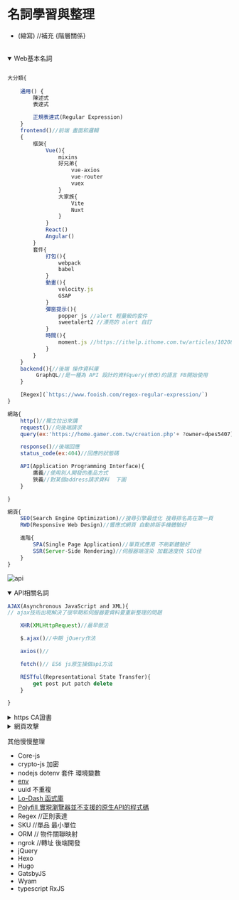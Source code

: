 # 名詞學習與整理

<style>
html {
    overflow: -moz-hidden-unscrollable;
    height: 100%;
}

body::-webkit-scrollbar {
    display: none;
}

body {
    -ms-overflow-style: none;
    height: 100%;
	width: calc(100vw + 18px);
	overflow: auto;
}
</style>
- (縮寫) //補充 {階層關係}
<br>



<details open>
  <summary>Web基本名詞</summary>

```js

大分類{
    
    通用() {
        陳述式 
        表達式

        正規表達式(Regular Expression)
    }    
    frontend()//前端 畫面和邏輯
    {
        框架{
            Vue(){
                mixins
                好兄弟{
                    vue-axios
                    vue-router
                    vuex                    
                }
                大家族{
                    Vite
                    Nuxt
                }
            }
            React()
            Angular()
        }
        套件{
            打包(){
                webpack
                babel
            }
            動畫(){
                velocity.js
                GSAP
            }
            彈窗提示(){
                popper js //alert 輕量級的套件
                sweetalert2 //漂亮的 alert 自訂
            }
            時間(){
                moment.js //https://ithelp.ithome.com.tw/articles/10208995
            }
        }
    }
    backend(){//後端 操作資料庫
         GraphQL//是一種為 API 設計的資料query(修改)的語言 FB開始使用
    }

    [Regex](`https://www.fooish.com/regex-regular-expression/`)
}

網路{
    http()//獨立拉出來講
    request()//向後端請求
    query(ex:'https://home.gamer.com.tw/creation.php'+ ?owner=dpes5407)//請求攜帶參數

    response()//後端回應
    status_code(ex:404)//回應的狀態碼

    API(Application Programming Interface){
        廣義//使用別人開發的產品方式
        狹義//對某個address請求資料  下圖
    }

}

網頁{
    SEO(Search Engine Optimization)//搜尋引擎最佳化 搜尋排名高在第一頁
    RWD(Responsive Web Design)//響應式網頁 自動排版手機體驗好

    進階{
        SPA(Single Page Application)//單頁式應用 不刷新體驗好
        SSR(Server-Side Rendering)//伺服器端渲染 加載速度快 SEO佳
    }
}

```

![api](https://drive.google.com/uc?export=download&id=1Q9TW06Xf7AzS_d0MmdMbRcRyRelK_vfk)

</details>




<details open>
  <summary>API相關名詞</summary>
  
```js
AJAX(Asynchronous JavaScript and XML){
// ajax技術出現解決了很早期和伺服器要資料要重新整理的問題

    XHR(XMLHttpRequest)//最早做法

    $.ajax()//中期 jQuery作法

    axios()//

    fetch()// ES6 js原生操做api方法

    RESTful(Representational State Transfer){
        get post put patch delete
    }

}

```
</details>




<details>
  <summary>https CA證書</summary>
  
```js
HTTP(HyperText Transfer Protocol){//超文本傳輸協定 往返“瀏覽器”與“伺服器”的通訊協議
    //定義了不同Request方法 
    //因為沒加密(=明文) 很容易被串改&攻擊
    HTTPS(){//S是Secure的意思 需要SSL/TLS加密
        TLS(Transport Layer Security){//傳輸層安全性協定
            //前身為SSL
            SSL(Secure Sockets Layer){//安全通訊協定
                X.509 認證
            }
            //都是透過交握溝通(Handshake )以及公私鑰加密的動作，來達到資料保密的溝通。
            Key{
                公鑰(public key)
                私鑰(private key)
                'PKI系統'
            }
        }
        `Let's Encrypt` //免費服務
        SSL購買種類{
            Personal 個人 = 一般使用者或是小型公司

            Business 商業 = 大型公司

            ECOMMERCE 電子商務 = 購物平台

            One Domain = 一個網域網址, 包含 domain 自己與 www.domain

            Muti-Domain = 同一個憑證可以給不同的domain一起使用，提升彼此之間的關係信賴度(下面例子有會有提到)

            Sub Domain = 子網域使用一樣的憑證，例如常見的api.domain 或是 demo.domain 測試用站台的HTTPS

            萬用字元憑證(Wildcard)   
        }
    }
}

PKI(ublic Key Infrastructure){//公開金鑰基礎建設
    數位憑證
    公私鑰加密解密
    CA(Certificate Authority){//數位憑證認證機構
        根憑證(root certificate)
        根憑證權威單位(Root Certificate Authority)
        自簽數位簽章(Self-Signed CA)

        中介證書()

        CRL()// 伺服器清單
    }    
}


```

[ssl wiki](https://zh.wikipedia.org/wiki/%E5%82%B3%E8%BC%B8%E5%B1%A4%E5%AE%89%E5%85%A8%E6%80%A7%E5%8D%94%E5%AE%9A)
[https progressbar](https://progressbar.tw/posts/98)
[SSL觀念 iT](https://ithelp.ithome.com.tw/questions/10193796)
![CA chain](https://upload.wikimedia.org/wikipedia/commons/d/d1/Chain_of_trust.svg)
</details>




<details>
  <summary>網頁攻擊</summary>
  
```js
DDoS(){

}

```
</details>



其他慢慢整理

+ Core-js
+ crypto-js 加密
+ nodejs dotenv 套件 環境變數
+ [env](https://dwatow.github.io/2019/01-26-node-with-env-first/)
+ uuid 不重複
+ [Lo-Dash 函式庫](https://medium.com/itsems-frontend/javascript-lodash-9e6833cb1158)
+ [Polyfill 實現瀏覽器並不支援的原生API的程式碼](https://codertw.com/%E5%89%8D%E7%AB%AF%E9%96%8B%E7%99%BC/29473/)
+ Regex //正則表達
+ SKU //單品 最小單位
+ ORM // 物件關聯映射
+ ngrok //轉址 後端開發
+ jQuery
+ Hexo
+ Hugo
+ GatsbyJS
+ Wyam
+ typescript RxJS

<!-- JavaScript
jQuery(JavaScript 函式庫)
初衷是用來簡化 HTML 與 JavaScript 之間的溝通與操作 -->
```
